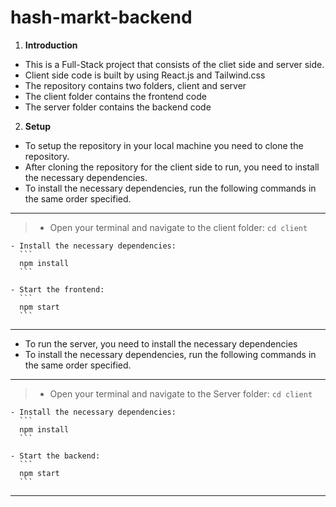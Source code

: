 # hash-markt-backend

1. **Introduction**
  - This is a Full-Stack project that consists of the cliet side and server side.
  - Client side code is built by using React.js and Tailwind.css
  - The repository contains two folders, client and server
  - The client folder contains the frontend code
  - The server folder contains the backend code

2. **Setup**
  - To setup the repository in your local machine you need to clone the repository.
  - After cloning the repository for the client side to run, you need to install the necessary dependencies.
  - To install the necessary dependencies, run the following commands in the same order specified.
  ___
  >  - Open your terminal and navigate to the client folder:
      ```
      cd client
      ```

    - Install the necessary dependencies:
      ```
      npm install
      ```

    - Start the frontend:
      ```
      npm start
      ```
  ___

  - To run the server, you need to install the necessary dependencies
  - To install the necessary dependencies, run the following commands in the same order specified.
  ___
  >  - Open your terminal and navigate to the Server folder:
      ```
      cd client
      ```

    - Install the necessary dependencies:
      ```
      npm install
      ```

    - Start the backend:
      ```
      npm start
      ```
  ___